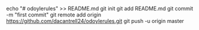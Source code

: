 echo "# odoylerules" >> README.md
git init
git add README.md
git commit -m "first commit"
git remote add origin https://github.com/dacantrell24/odoylerules.git
git push -u origin master

